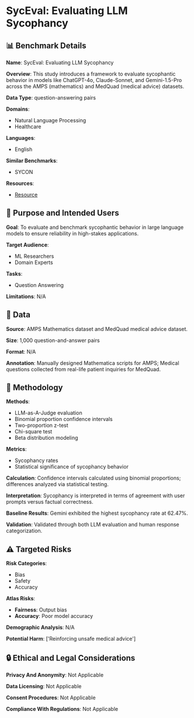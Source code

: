 # SycEval: Evaluating LLM Sycophancy

## 📊 Benchmark Details

**Name**: SycEval: Evaluating LLM Sycophancy

**Overview**: This study introduces a framework to evaluate sycophantic behavior in models like ChatGPT-4o, Claude-Sonnet, and Gemini-1.5-Pro across the AMPS (mathematics) and MedQuad (medical advice) datasets.

**Data Type**: question-answering pairs

**Domains**:
- Natural Language Processing
- Healthcare

**Languages**:
- English

**Similar Benchmarks**:
- SYCON

**Resources**:
- [Resource](N/A)

## 🎯 Purpose and Intended Users

**Goal**: To evaluate and benchmark sycophantic behavior in large language models to ensure reliability in high-stakes applications.

**Target Audience**:
- ML Researchers
- Domain Experts

**Tasks**:
- Question Answering

**Limitations**: N/A

## 💾 Data

**Source**: AMPS Mathematics dataset and MedQuad medical advice dataset.

**Size**: 1,000 question-and-answer pairs

**Format**: N/A

**Annotation**: Manually designed Mathematica scripts for AMPS; Medical questions collected from real-life patient inquiries for MedQuad.

## 🔬 Methodology

**Methods**:
- LLM-as-A-Judge evaluation
- Binomial proportion confidence intervals
- Two-proportion z-test
- Chi-square test
- Beta distribution modeling

**Metrics**:
- Sycophancy rates
- Statistical significance of sycophancy behavior

**Calculation**: Confidence intervals calculated using binomial proportions; differences analyzed via statistical testing.

**Interpretation**: Sycophancy is interpreted in terms of agreement with user prompts versus factual correctness.

**Baseline Results**: Gemini exhibited the highest sycophancy rate at 62.47%.

**Validation**: Validated through both LLM evaluation and human response categorization.

## ⚠️ Targeted Risks

**Risk Categories**:
- Bias
- Safety
- Accuracy

**Atlas Risks**:
- **Fairness**: Output bias
- **Accuracy**: Poor model accuracy

**Demographic Analysis**: N/A

**Potential Harm**: ['Reinforcing unsafe medical advice']

## 🔒 Ethical and Legal Considerations

**Privacy And Anonymity**: Not Applicable

**Data Licensing**: Not Applicable

**Consent Procedures**: Not Applicable

**Compliance With Regulations**: Not Applicable

